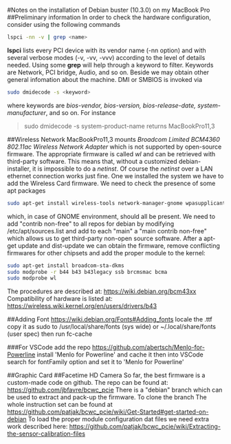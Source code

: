 #Notes on the installation of Debian buster (10.3.0) on my MacBook Pro
##Preliminary information
In order to check the hardware configuration, consider using the following commands
```bash
lspci -nn -v | grep <name>
```
**lspci** lists every PCI device with its vendor name (-nn option) and with several verbose modes (-v, -vv, -vvv) according to the level of details needed.
Using some **grep** will help through a keyword to filter. Keywords are Network, PCI bridge, Audio, and so on.
Beside we may obtain other general infomation about the machine. DMI or SMBIOS is invoked via
```bash
sudo dmidecode -s <keyword>
```
where keywords are *bios-vendor, bios-version, bios-release-date, system-manufacturer*, and so on.
For instance
> sudo dmidecode -s system-product-name
returns
> MacBookPro11,3 

##Wireless Network
MacBookPro11,3 mounts *Broadcom Limited BCM4360 802.11ac Wireless Network Adapter* which is not
supported by open-source firmware. The appropriate firmware is called *wl* and can be retrieved 
with third-party software.
This means that, without a customized debian-installer, it is impossible to do a *netinst*. Of 
course the *netinst* over a LAN ethernet connection works just fine. One we installed the 
system we have to add the Wireless Card firmware.
We need to check the presence of some apt packages
```bash
sudo apt-get install wireless-tools network-manager-gnome wpasupplicant
```
which, in case of GNOME environment, should all be present.
We need to add "contrib non-free" to all repos for debian by modifying /etc/apt/sources.list
and add to each "main" a "main contrib non-free" which allows us to get third-party 
non-open source software. After a apt-get update and dist-update we can obtain the firmware, 
remove conflicting firmwares for other chipsets and add the proper module to the kernel:
```bash
sudo apt-get install broadcom-sta-dkms
sudo modprobe -r b44 b43 b43legacy ssb brcmsmac bcma
sudo modprobe wl
```
The procedures are described at: https://wiki.debian.org/bcm43xx
Compatibility of hardware is listed at: https://wireless.wiki.kernel.org/en/users/drivers/b43

##Adding Font
https://wiki.debian.org/Fonts#Adding_fonts
locale the .ttf
copy it as sudo to /usr/local/share/fonts (sys wide) or ~/.local/share/fonts (user spec)
then run fc-cache

###For VSCode
add the repo https://github.com/abertsch/Menlo-for-Powerline
install 'Menlo for Powerline' and cache it
then into VSCode search for fontFamily option and set it to 'Menlo for Powerline'

##Graphic Card
##Facetime HD Camera
So far, the best firmware is a custom-made code on github. The repo can be 
found at: https://github.com/jbfavre/bcwc_pcie
There is a "debian" branch which can be used to extract and pack-up the 
firmware. To clone the branch
The whole instruction set can be found at
https://github.com/patjak/bcwc_pcie/wiki/Get-Started#get-started-on-debian
To load the proper module configuration dat files we need extra work described 
here: https://github.com/patjak/bcwc_pcie/wiki/Extracting-the-sensor-calibration-files

